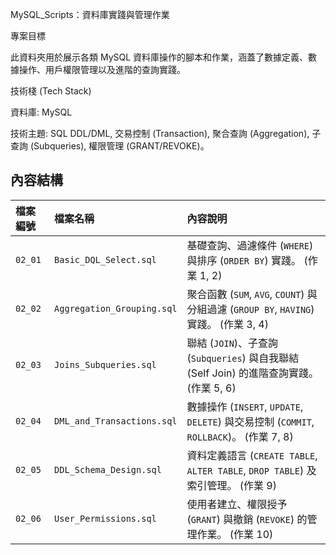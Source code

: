MySQL_Scripts：資料庫實踐與管理作業

專案目標

此資料夾用於展示各類 MySQL 資料庫操作的腳本和作業，涵蓋了數據定義、數據操作、用戶權限管理以及進階的查詢實踐。

技術棧 (Tech Stack)

資料庫: MySQL

技術主題: SQL DDL/DML, 交易控制 (Transaction), 聚合查詢 (Aggregation), 子查詢 (Subqueries), 權限管理 (GRANT/REVOKE)。

## 內容結構

| 檔案編號 | 檔案名稱 | 內容說明 | 
| :----- | :----- | :----- | 
| `02_01` | `Basic_DQL_Select.sql` | 基礎查詢、過濾條件 (`WHERE`) 與排序 (`ORDER BY`) 實踐。 (作業 1, 2) | 
| `02_02` | `Aggregation_Grouping.sql` | 聚合函數 (`SUM`, `AVG`, `COUNT`) 與分組過濾 (`GROUP BY`, `HAVING`) 實踐。 (作業 3, 4) | 
| `02_03` | `Joins_Subqueries.sql` | 聯結 (`JOIN`)、子查詢 (`Subqueries`) 與自我聯結 (Self Join) 的進階查詢實踐。 (作業 5, 6) | 
| `02_04` | `DML_and_Transactions.sql` | 數據操作 (`INSERT`, `UPDATE`, `DELETE`) 與交易控制 (`COMMIT`, `ROLLBACK`)。 (作業 7, 8) | 
| `02_05` | `DDL_Schema_Design.sql` | 資料定義語言 (`CREATE TABLE`, `ALTER TABLE`, `DROP TABLE`) 及索引管理。 (作業 9) | 
| `02_06` | `User_Permissions.sql` | 使用者建立、權限授予 (`GRANT`) 與撤銷 (`REVOKE`) 的管理作業。 (作業 10) |
